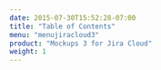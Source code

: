 ```yaml
---
date: 2015-07-30T15:52:28-07:00
title: "Table of Contents"
menu: "menujiracloud3"
product: "Mockups 3 for Jira Cloud"
weight: 1
---
```

